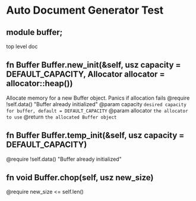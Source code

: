 # Auto Document Generator Test

## module buffer;
 top level doc

## fn Buffer Buffer.new_init(&self, usz capacity = DEFAULT_CAPACITY, Allocator allocator = allocator::heap())

 Allocate memory for a new Buffer object. Panics if allocation fails
 @require !self.data() "Buffer already initialized"
 @param capacity `desired capacity for buffer, default = DEFAULT_CAPACITY`
 @param allocator `the allocator to use`
 @return `the allocated Buffer object`

## fn Buffer Buffer.temp_init(&self, usz capacity = DEFAULT_CAPACITY)

 @require !self.data() "Buffer already initialized"

## fn void Buffer.chop(self, usz new_size)

 @require new_size <= self.len()

